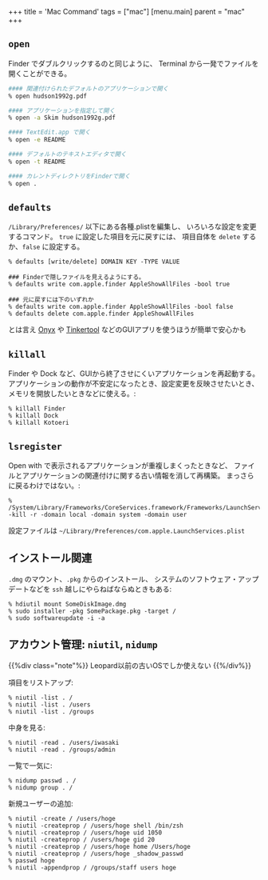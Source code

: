+++
title = 'Mac Command'
tags = ["mac"]
[menu.main]
  parent = "mac"
+++

## `open`

Finder でダブルクリックするのと同じように、
Terminal から一発でファイルを開くことができる。

```sh
#### 関連付けられたデフォルトのアプリケーションで開く
% open hudson1992g.pdf

#### アプリケーションを指定して開く
% open -a Skim hudson1992g.pdf

#### TextEdit.app で開く
% open -e README

#### デフォルトのテキストエディタで開く
% open -t README

#### カレントディレクトリをFinderで開く
% open .
```

## `defaults`

`/Library/Preferences/` 以下にある各種.plistを編集し、
いろいろな設定を変更するコマンド。
`true` に設定した項目を元に戻すには、
項目自体を `delete` するか、`false` に設定する。

    % defaults [write/delete] DOMAIN KEY -TYPE VALUE

    ### Finderで隠しファイルを見えるようにする。
    % defaults write com.apple.finder AppleShowAllFiles -bool true

    ### 元に戻すには下のいずれか
    % defaults write com.apple.finder AppleShowAllFiles -bool false
    % defaults delete com.apple.finder AppleShowAllFiles

とは言え
[Onyx](http://www.titanium.free.fr) や
[Tinkertool](http://www.bresink.com/osx/TinkerTool.html)
などのGUIアプリを使うほうが簡単で安心かも

## `killall`

Finder や Dock など、GUIから終了させにくいアプリケーションを再起動する。
アプリケーションの動作が不安定になったとき、設定変更を反映させたいとき、
メモリを開放したいときなどに使える。:

    % killall Finder
    % killall Dock
    % killall Kotoeri

## `lsregister`

Open with で表示されるアプリケーションが重複しまくったときなど、
ファイルとアプリケーションの関連付けに関する古い情報を消して再構築。
まっさらに戻るわけではない。:

    % /System/Library/Frameworks/CoreServices.framework/Frameworks/LaunchServices.framework/Support/lsregister -kill -r -domain local -domain system -domain user

設定ファイルは `~/Library/Preferences/com.apple.LaunchServices.plist`

## インストール関連

`.dmg` のマウント、`.pkg` からのインストール、
システムのソフトウェア・アップデートなどを
`ssh` 越しにやらねばならぬときもある:

    % hdiutil mount SomeDiskImage.dmg
    % sudo installer -pkg SomePackage.pkg -target /
    % sudo softwareupdate -i -a

## アカウント管理: `niutil`, `nidump`

{{%div class="note"%}}
Leopard以前の古いOSでしか使えない
{{%/div%}}

項目をリストアップ:

    % niutil -list . /
    % niutil -list . /users
    % niutil -list . /groups

中身を見る:

    % niutil -read . /users/iwasaki
    % niutil -read . /groups/admin

一覧で一気に:

    % nidump passwd . /
    % nidump group . /

新規ユーザーの追加:

    % niutil -create / /users/hoge
    % niutil -createprop / /users/hoge shell /bin/zsh
    % niutil -createprop / /users/hoge uid 1050
    % niutil -createprop / /users/hoge gid 20
    % niutil -createprop / /users/hoge home /Users/hoge
    % niutil -createprop / /users/hoge _shadow_passwd
    % passwd hoge
    % niutil -appendprop / /groups/staff users hoge
